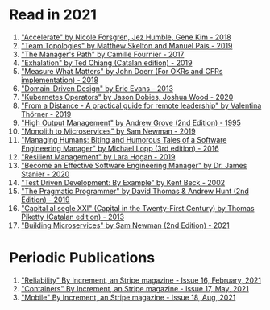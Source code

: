 # Read in 2021

1. ["Accelerate" by Nicole Forsgren, Jez Humble, Gene Kim - 2018]
2. ["Team Topologies" by Matthew Skelton and Manuel Pais - 2019]
3. ["The Manager's Path" by Camille Fournier - 2017]
4. ["Exhalation" by Ted Chiang (Catalan edition) - 2019]
5. ["Measure What Matters" by John Doerr (For OKRs and CFRs implementation) - 2018]
6. ["Domain-Driven Design" by Eric Evans - 2013]
7. ["Kubernetes Operators" by Jason Dobies, Joshua Wood - 2020]
8. ["From a Distance - A practical guide for remote leadership" by Valentina Thörner - 2019]
9. ["High Output Management" by Andrew Grove (2nd Edition) - 1995]
10. ["Monolith to Microservices" by Sam Newman - 2019]
11. ["Managing Humans: Biting and Humorous Tales of a Software Engineering Manager" by Michael Lopp (3rd edition) - 2016]
12. ["Resilient Management" by Lara Hogan - 2019]
13. ["Become an Effective Software Engineering Manager" by Dr. James Stanier - 2020]
14. ["Test Driven Development: By Example" by Kent Beck - 2002]
15. ["The Pragmatic Programmer" by David Thomas & Andrew Hunt (2nd Edition) - 2019]
16. ["Capital al segle XXI" (Capital in the Twenty-First Century) by Thomas Piketty (Catalan edition) - 2013]
17. ["Building Microservices" by Sam Newman (2nd Edition) - 2021]

# Periodic Publications
1. ["Reliability" By Increment, an Stripe magazine - Issue 16, February, 2021]
2. ["Containers" By Increment, an Stripe magazine - Issue 17, May, 2021]
3. ["Mobile" By Increment, an Stripe magazine - Issue 18, Aug, 2021]

["Monolith to Microservices" by Sam Newman - 2019]:https://g.co/kgs/WAB9Fe
["High Output Management" by Andrew Grove (2nd Edition) - 1995]:https://g.co/kgs/D9F51u
["Accelerate" by Nicole Forsgren, Jez Humble, Gene Kim - 2018]:https://books.google.es/books/about/Accelerate.html?id=85XHAQAACAAJ&redir_esc=y
["Team Topologies" by Matthew Skelton and Manuel Pais - 2019]:https://teamtopologies.com/book
["The Manager's Path" by Camille Fournier - 2017]:https://www.oreilly.com/library/view/the-managers-path/9781491973882/
["Exhalation" by Ted Chiang (Catalan edition) - 2019]:https://www.goodreads.com/en/book/show/41160292-exhalation 
["Measure What Matters" by John Doerr (For OKRs and CFRs implementation) - 2018]:https://www.whatmatters.com/the-book/
["Domain-Driven Design" by Eric Evans - 2013]:https://www.oreilly.com/library/view/domain-driven-design-tackling/0321125215/
["Kubernetes Operators" by Jason Dobies, Joshua Wood - 2020]:https://www.oreilly.com/library/view/kubernetes-operators/9781492048039/
["From a Distance - A practical guide for remote leadership" by Valentina Thörner - 2019]:https://valentinathoerner.com/from-a-distance-book-remote-leadership/
["Managing Humans: Biting and Humorous Tales of a Software Engineering Manager" by Michael Lopp (3rd edition) - 2016]:https://g.co/kgs/aUaMXR
["Resilient Management" by Lara Hogan - 2019]:https://resilient-management.com/
["Become an Effective Software Engineering Manager" by Dr. James Stanier - 2020]:https://learning.oreilly.com/library/view/become-an-effective/9781680507867/
["Test Driven Development: By Example" by Kent Beck - 2002]:https://learning.oreilly.com/library/view/test-driven-development/0321146530/
["The Pragmatic Programmer" by David Thomas & Andrew Hunt (2nd Edition) - 2019]:https://learning.oreilly.com/library/view/the-pragmatic-programmer/9780135956977/
["Capital al segle XXI" (Capital in the Twenty-First Century) by Thomas Piketty (Catalan edition) - 2013]:https://g.co/kgs/R4b52L
["Building Microservices" by Sam Newman (2nd Edition) - 2021]:https://www.oreilly.com/library/view/building-microservices-2nd/9781492034018/

["Reliability" By Increment, an Stripe magazine - Issue 16, February, 2021]:https://increment.com/reliability/
["Containers" By Increment, an Stripe magazine - Issue 17, May, 2021]:https://increment.com/containers/
["Mobile" By Increment, an Stripe magazine - Issue 18, Aug, 2021]:https://increment.com/mobile/
